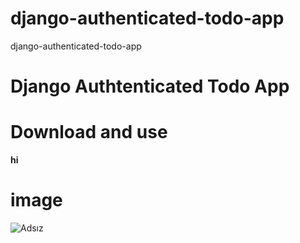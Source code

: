 # django-authenticated-todo-app
django-authenticated-todo-app

# Django Authtenticated Todo App

# Download and use

<b>hi</b>


# image

![Adsız](https://user-images.githubusercontent.com/50154629/180205400-4e7ca037-563b-42f9-9167-ab0dc83331f8.png)
